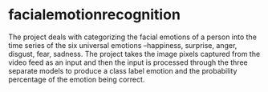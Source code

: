 # facialemotionrecognition
The project deals with categorizing the facial emotions of a person into the time series of the six universal emotions –happiness, surprise, anger, disgust, fear, sadness. The project takes the image pixels captured from the video feed as an input and then the input is processed through the three separate models to produce a class label emotion and the probability percentage of the emotion being correct. 
